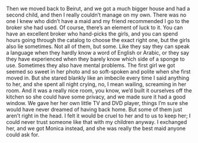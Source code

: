 Then we moved back to Beirut, and we got a much bigger house and had a second child, and then I really couldn’t manage on my own. There was no one I knew who didn’t have a maid and my friend recommended I go to the broker she had used. Of course, there’s an element of luck to it. You can have an excellent broker who hand-picks the girls, and you can spend hours going through the catalog to choose the exact right one, but the girls also lie sometimes. Not all of them, but some. Like they say they can speak a language when they hardly know a word of English or Arabic, or they say they have experienced when they barely know which side of a sponge to use. Sometimes they also have mental problems. The first girl we got seemed so sweet in her photo and so soft-spoken and polite when she first moved in. But she stared blankly like an imbecile every time I said anything to her, and she spent all night crying, no, I mean wailing, screaming in her room. And it was a really nice room, you know, we’d built it ourselves off the kitchen so she could have some privacy, and we made sure it had a good window. We gave her her own little TV and DVD player, things I’m sure she would have never dreamed of having back home. But some of them just aren’t right in the head. I felt it would be cruel to her and to us to keep her; I could never trust someone like that with my children anyway. I exchanged her, and we got Monica instead, and she was really the best maid anyone could ask for.
